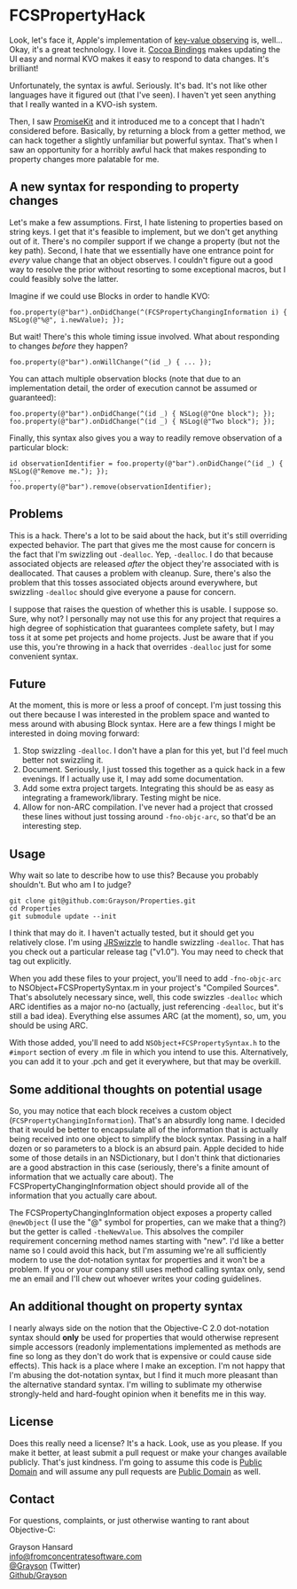 # FCSPropertyHack

Look, let's face it, Apple's implementation of [key-value observing][kvo] is, well... Okay, it's a great technology.  I love it.  [Cocoa Bindings][cb] makes updating the UI easy and normal KVO makes it easy to respond to data changes.  It's brilliant!

Unfortunately, the syntax is awful.  Seriously.  It's bad.  It's not like other languages have it figured out (that I've seen).  I haven't yet seen anything that I really wanted in a KVO-ish system.

Then, I saw [PromiseKit][pk] and it introduced me to a concept that I hadn't considered before.  Basically, by returning a block from a getter method, we can hack together a slightly unfamiliar but powerful syntax.  That's when I saw an opportunity for a horribly awful hack that makes responding to property changes more palatable for me.

## A new syntax for responding to property changes

Let's make a few assumptions.  First, I hate listening to properties based on string keys.  I get that it's feasible to implement, but we don't get anything out of it.  There's no compiler support if we change a property (but not the key path).  Second, I hate that we essentially have one entrance point for *every* value change that an object observes.  I couldn't figure out a good way to resolve the prior without resorting to some exceptional macros, but I could feasibly solve the latter.

Imagine if we could use Blocks in order to handle KVO:

	foo.property(@"bar").onDidChange(^(FCSPropertyChangingInformation i) { NSLog(@"%@", i.newValue); });

But wait!  There's this whole timing issue involved.  What about responding to changes *before* they happen?

	foo.property(@"bar").onWillChange(^(id _) { ... });

You can attach multiple observation blocks (note that due to an implementation detail, the order of execution cannot be assumed or guaranteed):

	foo.property(@"bar").onDidChange(^(id _) { NSLog(@"One block"); });
	foo.property(@"bar").onDidChange(^(id _) { NSLog(@"Two block"); });

Finally, this syntax also gives you a way to readily remove observation of a particular block:

	id observationIdentifier = foo.property(@"bar").onDidChange(^(id _) { NSLog(@"Remove me."); });
	...
	foo.property(@"bar").remove(observationIdentifier);

## Problems

This is a hack.  There's a lot to be said about the hack, but it's still overriding expected behavior.  The part that gives me the most cause for concern is the fact that I'm swizzling out `-dealloc`.  Yep, `-dealloc`.  I do that because associated objects are released *after* the object they're associated with is deallocated.  That causes a problem with cleanup.  Sure, there's also the problem that this tosses associated objects around everywhere, but swizzling `-dealloc` should give everyone a pause for concern.

I suppose that raises the question of whether this is usable.  I suppose so.  Sure, why not?  I personally may not use this for any project that requires a high degree of sophistication that guarantees complete safety, but I may toss it at some pet projects and home projects.  Just be aware that if you use this, you're throwing in a hack that overrides `-dealloc` just for some convenient syntax.

## Future

At the moment, this is more or less a proof of concept.  I'm just tossing this out there because I was interested in the problem space and wanted to mess around with abusing Block syntax.  Here are a few things I might be interested in doing moving forward:

1. Stop swizzling `-dealloc`.  I don't have a plan for this yet, but I'd feel much better not swizzling it.
2. Document.  Seriously, I just tossed this together as a quick hack in a few evenings.  If I actually use it, I may add some documentation.
3. Add some extra project targets.  Integrating this should be as easy as integrating a framework/library.  Testing might be nice.
4. Allow for non-ARC compilation.  I've never had a project that crossed these lines without just tossing around `-fno-objc-arc`, so that'd be an interesting step.

## Usage

Why wait so late to describe how to use this?  Because you probably shouldn't.  But who am I to judge?

	git clone git@github.com:Grayson/Properties.git
	cd Properties
	git submodule update --init

I think that may do it.  I haven't actually tested, but it should get you relatively close.  I'm using [JRSwizzle][jrs] to handle swizzling `-dealloc`.  That has you check out a particular release tag ("v1.0").  You may need to check that tag out explicitly.

When you add these files to your project, you'll need to add `-fno-objc-arc` to NSObject+FCSPropertySyntax.m in your project's "Compiled Sources".  That's absolutely necessary since, well, this code swizzles `-dealloc` which ARC identifies as a major no-no (actually, just referencing `-dealloc`, but it's still a bad idea).  Everything else assumes ARC (at the moment), so, um, you should be using ARC.

With those added, you'll need to add `NSObject+FCSPropertySyntax.h` to the `#import` section of every .m file in which you intend to use this.  Alternatively, you can add it to your .pch and get it everywhere, but that may be overkill.

## Some additional thoughts on potential usage

So, you may notice that each block receives a custom object (`FCSPropertyChangingInformation`).  That's an absurdly long name.  I decided that it would be better to encapsulate all of the information that is actually being received into one object to simplify the block syntax.  Passing in a half dozen or so parameters to a block is an absurd pain.  Apple decided to hide some of those details in an NSDictionary, but I don't think that dictionaries are a good abstraction in this case (seriously, there's a finite amount of information that we actually care about).  The FCSPropertyChangingInformation object should provide all of the information that you actually care about.

The FCSPropertyChangingInformation object exposes a property called `@newObject` (I use the "@" symbol for properties, can we make that a thing?) but the getter is called `-theNewValue`.  This absolves the compiler requirement concerning method names starting with "new".  I'd like a better name so I could avoid this hack, but I'm assuming we're all sufficiently modern to use the dot-notation syntax for properties and it won't be a problem.  If you or your company still uses method calling syntax only, send me an email and I'll chew out whoever writes your coding guidelines.

## An additional thought on property syntax

I nearly always side on the notion that the Objective-C 2.0 dot-notation syntax should **only** be used for properties that would otherwise represent simple accessors (readonly implementations implemented as methods are fine so long as they don't do work that is expensive or could cause side effects).  This hack is a place where I make an exception.  I'm not happy that I'm abusing the dot-notation syntax, but I find it much more pleasant than the alternative standard syntax.  I'm willing to sublimate my otherwise strongly-held and hard-fought opinion when it benefits me in this way.

## License

Does this really need a license?  It's a hack.  Look, use as you please.  If you make it better, at least submit a pull request or make your changes available publicly.  That's just kindness.  I'm going to assume this code is [Public Domain][pd] and will assume any pull requests are [Public Domain][pd] as well.

## Contact

For questions, complaints, or just otherwise wanting to rant about Objective-C:

Grayson Hansard  
[info@fromconcentratesoftware.com](mailto:info@fromconcentratesoftware.com)  
[@Grayson](http://twitter.com/Grayson) (Twitter)  
[Github/Grayson](http://github.com/Grayson)


[kvo]: https://developer.apple.com/library/mac/documentation/Cocoa/Conceptual/KeyValueObserving/KeyValueObserving.html#//apple_ref/doc/uid/10000177i
[cb]: https://developer.apple.com/library/mac/documentation/Cocoa/Conceptual/CocoaBindings/CocoaBindings.html#//apple_ref/doc/uid/10000167i
[pk]: https://github.com/mxcl/PromiseKit
[jrs]: https://github.com/rentzsch/jrswizzle
[pd]: http://en.wikipedia.org/wiki/Public_domain